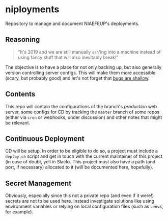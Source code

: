 # niployments

Repository to manage and document NIAEFEUP's deployments.

## Reasoning

> "It's 2019 and we are still manually `ssh`'ing into a machine instead of using fancy stuff that will also inevitably break!"

The objective is to have a place for not only backing up, but also generally version controlling server configs.
This will make them more accessible (scary, but probably good) and let's not forget that [bugs are shallow](https://en.wikipedia.org/wiki/Linus%27s_Law).

## Contents

This repo will contain the configurations of the branch's _production_ web server, some configs for CD by tracking the `master` branch of some repos (either via `cron` or webhooks, under discussion) and other notes that might be relevant.

## Continuous Deployment

CD will be setup. In order to be eligible to do so, a project must include a `deploy.sh` script and get in touch with the current maintainer of this project (in case of doubt, yell in Slack).
This project must also have a path (and port, if necessary) allocated to it (will be documented here, hopefully).

## Secret Management

Obviously, especially since this not a private repo (and even if it were!) secrets are not to be used here. Instead investigate solutions like using environment variables or relying on local configuration files (such as `.env`s, for example).
